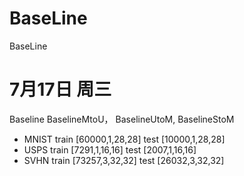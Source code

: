# BaseLine
BaseLine

# 7月17日 周三
Baseline BaselineMtoU， BaselineUtoM, BaselineStoM

* MNIST train [60000,1,28,28] test [10000,1,28,28]
* USPS train [7291,1,16,16] test [2007,1,16,16]
* SVHN train [73257,3,32,32] test [26032,3,32,32]


